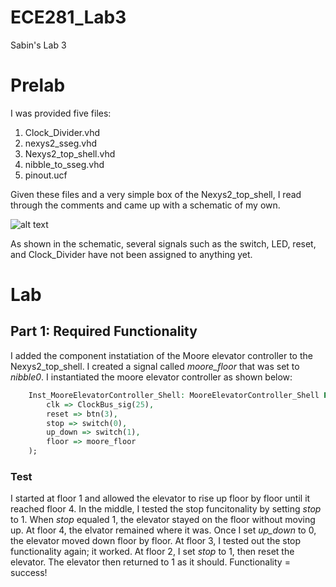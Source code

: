 ECE281_Lab3
===========

Sabin's Lab 3

# Prelab
I was provided five files:
  1. Clock_Divider.vhd
  2. nexys2_sseg.vhd
  3. Nexys2_top_shell.vhd
  4. nibble_to_sseg.vhd
  5. pinout.ucf

Given these files and a very simple box of the Nexys2_top_shell, I read through the comments and came up with a schematic of my own.  

![alt text](https://raw.github.com/sabinpark/ECE281_Lab3/master/Nexys2_top_shell_schematic.PNG "Nexys2_top_shell Schematic")

As shown in the schematic, several signals such as the switch, LED, reset, and Clock_Divider have not been assigned to anything yet.

# Lab

## Part 1: Required Functionality

I added the component instatiation of the Moore elevator controller to the Nexys2_top_shell.  I created a signal called *moore_floor* that was set to *nibble0*.  I instantiated the moore elevator controller as shown below:

```vhdl
	Inst_MooreElevatorController_Shell: MooreElevatorController_Shell PORT MAP(
		clk => ClockBus_sig(25),
		reset => btn(3),
		stop => switch(0),
		up_down => switch(1),
		floor => moore_floor
	);
```

### Test
I started at floor 1 and allowed the elevator to rise up floor by floor until it reached floor 4.  In the middle, I tested the stop funcitonality by setting *stop* to 1.  When *stop* equaled 1, the elevator stayed on the floor without moving up.  At floor 4, the elvator remained where it was.  Once I set *up_down* to 0, the elevator moved down floor by floor.  At floor 3, I tested out the stop functionality again; it worked.  At floor 2, I set *stop* to 1, then reset the elevator.  The elevator then returned to 1 as it should.  Functionality = success!

